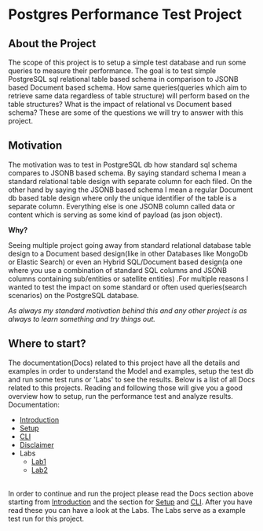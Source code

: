 # Postgres Performance Test Project

## About the Project
The scope of this project is to setup a simple test database and run some queries to measure their performance.
The goal is to test simple PostgreSQL sql relational table based schema in comparison to JSONB based Document 
based schema. How same queries(queries which aim to retrieve same data regardless of table structure) 
will perform based on the table structures? What is the impact of relational vs Document based schema?
These are some of the questions we will try to answer with this project.

## Motivation
The motivation was to test in PostgreSQL db how standard sql schema compares to JSONB based schema. By saying standard schema I mean a standard relational table design with separate column for each filed. On the other hand by saying the JSONB based schema I mean a regular Document db based table design where only the unique identifier of the table is a separate column. Everything else is one JSONB column called data or content which is serving as some kind of payload
(as json object).

**Why?**

Seeing multiple project going away from standard relational database table design to a Document based design(like in other
Databases like MongoDb or Elastic Search) or even an Hybrid SQL/Document based design(a one where you use a combination of standard SQL columns and JSONB columns containing sub/entities or satellite entities) .For multiple reasons I wanted to test the impact on some standard or often used queries(search scenarios) on the PostgreSQL database.

*As always my standard motivation behind this and any other project is as always to learn something 
and try things out.* 

## Where to start?
The documentation(Docs) related to this project have all the details and examples in order to 
understand the Model and examples, setup the test db and run some test runs or 'Labs'
to see the results. Below is a list of all Docs related to this projects. Reading and following
those will give you a good overview how to setup, run the performance test and analyze results.
\
Documentation:
- [Introduction](Docs/Introduction.md)
- [Setup](Docs/Setup.md)
- [CLI](Docs/CLI.md)
- [Disclaimer](DISCLAIMER.md)
- Labs
    - [Lab1](Lab1.md)
    - [Lab2](Lab2.md)

\
In order to continue and run the project please read the Docs section above starting from [Introduction](Docs/Introduction.md) and the section for [Setup](Docs/Setup.md) and [CLI](Docs/CLI.md). After you have read these you 
can have a look at the Labs. The Labs serve as a example test run for this project.
